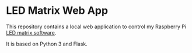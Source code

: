# LED Matrix Web App

This repository contains a local web application to control my  Raspberry Pi [LED matrix software](https://github.com/lte678/LEDMatrix).

It is based on Python 3 and Flask.